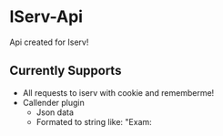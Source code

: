 # IServ-Api
Api created for Iserv!

## Currently Supports
* All requests to iserv with cookie and rememberme!
* Callender plugin
  * Json data
  * Formated to string like: "Exam: <title> starts on <start>"


## Look at the examples
* [Example1](https://github.com/mightytry/IServ-Api/blob/main/examples/ex1.js)
  
## Setup
To run this project, install it locally using npm:

```
$ npm install
$ node ./examples/ex1.js
```

